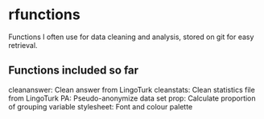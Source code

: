 # rfunctions
Functions I often use for data cleaning and analysis, stored on git for easy retrieval.

## Functions included so far

cleananswer: Clean answer from LingoTurk
cleanstats: Clean statistics file from LingoTurk
PA: Pseudo-anonymize data set
prop: Calculate proportion of grouping variable
stylesheet: Font and colour palette